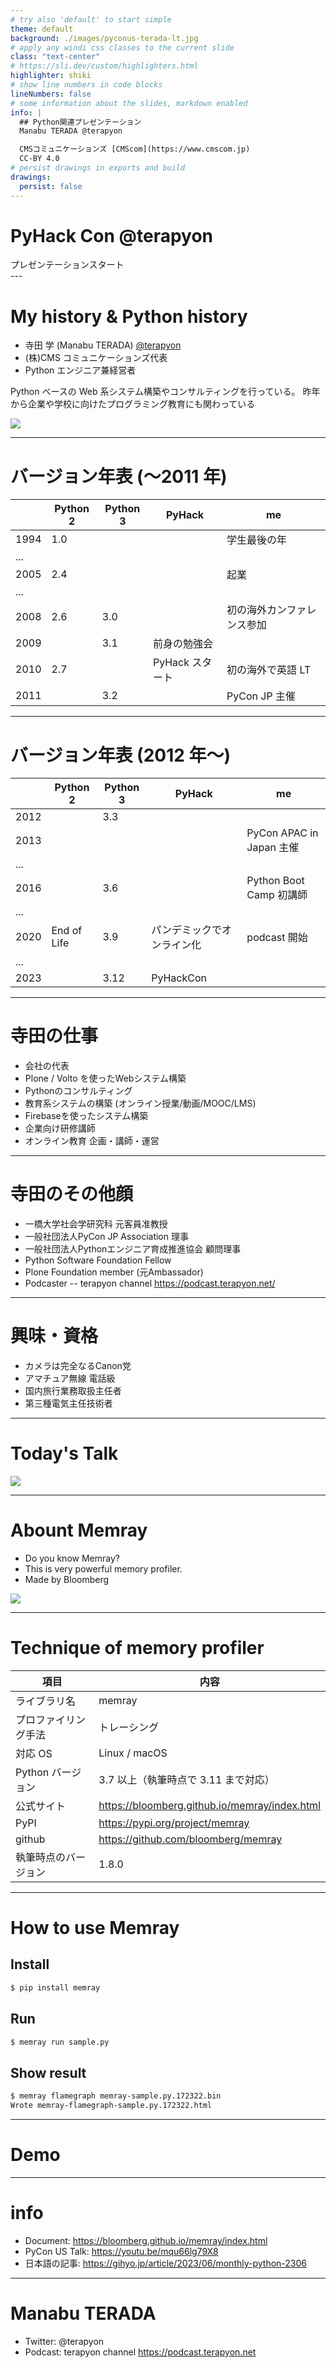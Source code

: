 ```yaml
---
# try also 'default' to start simple
theme: default
background: ./images/pyconus-terada-lt.jpg
# apply any windi css classes to the current slide
class: "text-center"
# https://sli.dev/custom/highlighters.html
highlighter: shiki
# show line numbers in code blocks
lineNumbers: false
# some information about the slides, markdown enabled
info: |
  ## Python関連プレゼンテーション
  Manabu TERADA @terapyon

  CMSコミュニケーションズ [CMScom](https://www.cmscom.jp)
  CC-BY 4.0
# persist drawings in exports and build
drawings:
  persist: false
---
```


# PyHack Con @terapyon

<div class="pt-12">
  <span @click="$slidev.nav.next" class="px-2 py-1 rounded cursor-pointer" hover="bg-white bg-opacity-10">
    プレゼンテーションスタート <carbon:arrow-right class="inline"/>
  </span>
</div>

<div class="abs-br m-6 flex gap-2">
  <a href="https://twitter.com/terapyon" target="_blank" alt="GitHub"
    class="text-xl icon-btn opacity-50 !border-none !hover:text-white">
    <carbon-logo-twitter />
  </a>
  <a href="https://github.com/terapyon/slides" target="_blank" alt="GitHub"
    class="text-xl icon-btn opacity-50 !border-none !hover:text-white">
    <carbon-logo-github />
  </a>
</div>
---

# My history & Python history

- 寺田 学 (Manabu TERADA) [@terapyon](https://twitter.com/terapyon)
- (株)CMS コミュニケーションズ代表
- Python エンジニア兼経営者

Python ベースの Web 系システム構築やコンサルティングを行っている。
昨年から企業や学校に向けたプログラミング教育にも関わっている

<img src="images/me-main.jpg">

---

# バージョン年表 (〜2011 年)

|      | Python 2 | Python 3 | PyHack          | me                         |
| ---- | -------- | -------- | --------------- | -------------------------- |
| 1994 | 1.0      |          |                 | 学生最後の年               |
| ...  |          |          |                 |                            |
| 2005 | 2.4      |          |                 | 起業                       |
| ...  |          |          |                 |                            |
| 2008 | 2.6      | 3.0      |                 | 初の海外カンファレンス参加 |
| 2009 |          | 3.1      | 前身の勉強会    |                            |
| 2010 | 2.7      |          | PyHack スタート | 初の海外で英語 LT          |
| 2011 |          | 3.2      |                 | PyCon JP 主催              |

---

# バージョン年表 (2012 年〜)

|      | Python 2    | Python 3 | PyHack                     | me                       |
| ---- | ----------- | -------- | -------------------------- | ------------------------ |
| 2012 |             | 3.3      |                            |                          |
| 2013 |             |          |                            | PyCon APAC in Japan 主催 |
| ...  |             |          |                            |                          |
| 2016 |             | 3.6      |                            | Python Boot Camp 初講師  |
| ...  |             |          |                            |                          |
| 2020 | End of Life | 3.9      | パンデミックでオンライン化 | podcast 開始             |
| ...  |             |          |                            |                          |
| 2023 |             | 3.12     | PyHackCon                  |                          |

---

# 寺田の仕事

- 会社の代表
- Plone / Volto を使ったWebシステム構築
- Pythonのコンサルティング
- 教育系システムの構築 (オンライン授業/動画/MOOC/LMS)
- Firebaseを使ったシステム構築
- 企業向け研修講師
- オンライン教育 企画・講師・運営

---

# 寺田のその他顔

- 一橋大学社会学研究科 元客員准教授
- 一般社団法人PyCon JP Association 理事
- 一般社団法人Pythonエンジニア育成推進協会 顧問理事
- Python Software Foundation Fellow
- Plone Foundation member (元Ambassador)
- Podcaster -- terapyon channel <https://podcast.terapyon.net/>

---

# 興味・資格

- カメラは完全なるCanon党
- アマチュア無線 電話級
- 国内旅行業務取扱主任者
- 第三種電気主任技術者

---

# Today's Talk

<img src="images/memray-logo.png">


---

# Abount Memray

- Do you know Memray?
- This is very powerful memory profiler.
- Made by Bloomberg

<img src="images/memray-flamegraph-sample-arr2.py.174402.png">

---

# Technique of memory profiler

| 項目                 | 内容                                            |
| -------------------- | ----------------------------------------------- |
| ライブラリ名         | memray                                          |
| プロファイリング手法   | トレーシング                                    |
| 対応 OS              | Linux / macOS                                   |
| Python バージョン    | 3.7 以上（執筆時点で 3.11 まで対応）            |
| 公式サイト           | <https://bloomberg.github.io/memray/index.html> |
| PyPI                 | <https://pypi.org/project/memray>               |
| github               | <https://github.com/bloomberg/memray>           |
| 執筆時点のバージョン | 1.8.0                                           |


---

# How to use Memray

## Install

```sh
$ pip install memray
```

## Run

```sh
$ memray run sample.py
```


## Show result

```sh
$ memray flamegraph memray-sample.py.172322.bin
Wrote memray-flamegraph-sample.py.172322.html
```

---

# Demo

---

# info

- Document: <https://bloomberg.github.io/memray/index.html>
- PyCon US Talk: <https://youtu.be/mqu66lg79X8>
- 日本語の記事: <https://gihyo.jp/article/2023/06/monthly-python-2306>

---

# Manabu TERADA

- Twitter: @terapyon
- Podcast: terapyon channel <https://podcast.terapyon.net>

